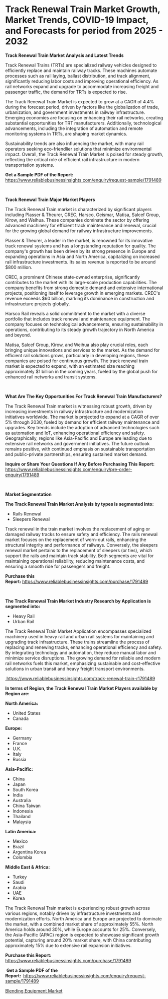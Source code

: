 <p><h1>Track Renewal Train Market Growth, Market Trends, COVID-19 Impact, and Forecasts for period from 2025 - 2032</h1></p><p><strong>Track Renewal Train Market Analysis and Latest Trends</strong></p>
<p><p>Track Renewal Trains (TRTs) are specialized railway vehicles designed to efficiently replace and maintain railway tracks. These machines automate processes such as rail laying, ballast distribution, and track alignment, significantly reducing labor costs and improving operational efficiency. As rail networks expand and upgrade to accommodate increasing freight and passenger traffic, the demand for TRTs is expected to rise.</p><p>The Track Renewal Train Market is expected to grow at a CAGR of 4.4% during the forecast period, driven by factors like the globalization of trade, urbanization, and government investments in railway infrastructure. Emerging economies are focusing on enhancing their rail networks, creating substantial opportunities for TRT manufacturers. Additionally, technological advancements, including the integration of automation and remote monitoring systems in TRTs, are shaping market dynamics. </p><p>Sustainability trends are also influencing the market, with many rail operators seeking eco-friendlier solutions that minimize environmental impact. Overall, the Track Renewal Train Market is poised for steady growth, reflecting the critical role of efficient rail infrastructure in modern transportation systems.</p></p>
<p><strong>Get a Sample PDF of the Report:&nbsp;</strong> <a href="https://www.reliablebusinessinsights.com/enquiry/request-sample/1791489?utm_campaign=2924&utm_medium=2&utm_source=Github&utm_content=ia&utm_term=09042025&utm_id=track-renewal-train">https://www.reliablebusinessinsights.com/enquiry/request-sample/1791489</a></p>
<p>&nbsp;</p>
<p><strong>Track Renewal Train Major Market Players</strong></p>
<p><p>The Track Renewal Train market is characterized by significant players including Plasser & Theurer, CREC, Harsco, Geismar, Matisa, Salcef Group, Kirow, and Weihua. These companies dominate the sector by offering advanced machinery for efficient track maintenance and renewal, crucial for the growing global demand for railway infrastructure improvements.</p><p>Plasser & Theurer, a leader in the market, is renowned for its innovative track renewal systems and has a longstanding reputation for quality. The company's growth has been driven by its strong presence in Europe and expanding operations in Asia and North America, capitalizing on increased rail infrastructure investments. Its sales revenue is reported to be around $800 million.</p><p>CREC, a prominent Chinese state-owned enterprise, significantly contributes to the market with its large-scale production capabilities. The company benefits from strong domestic demand and extensive international projects, positioning itself to leverage growth in emerging markets. CREC's revenue exceeds $60 billion, marking its dominance in construction and infrastructure projects globally.</p><p>Harsco Rail reveals a solid commitment to the market with a diverse portfolio that includes track renewal and maintenance equipment. The company focuses on technological advancements, ensuring sustainability in operations, contributing to its steady growth trajectory in North America and beyond.</p><p>Matisa, Salcef Group, Kirow, and Weihua also play crucial roles, each bringing unique innovations and services to the market. As the demand for efficient rail solutions grows, particularly in developing regions, these companies are poised for continuous growth. The track renewal train market is expected to expand, with an estimated size reaching approximately $1 billion in the coming years, fueled by the global push for enhanced rail networks and transit systems.</p></p>
<p>&nbsp;</p>
<p><strong>What Are The Key Opportunities For Track Renewal Train Manufacturers?</strong></p>
<p><p>The Track Renewal Train market is witnessing robust growth, driven by increasing investments in railway infrastructure and modernization initiatives worldwide. The market is projected to expand at a CAGR of over 5% through 2030, fueled by demand for efficient railway maintenance and upgrades. Key trends include the adoption of advanced technologies such as automation and IoT, enhancing operational efficiency and safety. Geographically, regions like Asia-Pacific and Europe are leading due to extensive rail networks and government initiatives. The future outlook remains positive, with continued emphasis on sustainable transportation and public-private partnerships, ensuring sustained market demand.</p></p>
<p><strong>Inquire or Share Your Questions If Any Before Purchasing This Report:</strong> <a href="https://www.reliablebusinessinsights.com/enquiry/pre-order-enquiry/1791489?utm_campaign=2924&utm_medium=2&utm_source=Github&utm_content=ia&utm_term=09042025&utm_id=track-renewal-train">https://www.reliablebusinessinsights.com/enquiry/pre-order-enquiry/1791489</a></p>
<p>&nbsp;</p>
<p><strong>Market Segmentation</strong></p>
<p><strong>The Track Renewal Train Market Analysis by types is segmented into:</strong></p>
<p><ul><li>Rails Renewal</li><li>Sleepers Renewal</li></ul></p>
<p><p>Track renewal in the train market involves the replacement of aging or damaged railway tracks to ensure safety and efficiency. The rails renewal market focuses on the replacement of worn-out rails, enhancing the structural integrity and performance of railways. Conversely, the sleepers renewal market pertains to the replacement of sleepers (or ties), which support the rails and maintain track stability. Both segments are vital for maintaining operational reliability, reducing maintenance costs, and ensuring a smooth ride for passengers and freight.</p></p>
<p><strong>Purchase this Report:&nbsp;</strong><a href="https://www.reliablebusinessinsights.com/purchase/1791489?utm_campaign=2924&utm_medium=2&utm_source=Github&utm_content=ia&utm_term=09042025&utm_id=track-renewal-train">https://www.reliablebusinessinsights.com/purchase/1791489</a></p>
<p>&nbsp;</p>
<p><strong>The Track Renewal Train Market Industry Research by Application is segmented into:</strong></p>
<p><ul><li>Heavy Rail</li><li>Urban Rail</li></ul></p>
<p><p>The Track Renewal Train Market Application encompasses specialized machinery used in heavy rail and urban rail systems for maintaining and upgrading track infrastructure. These trains streamline the process of replacing and renewing tracks, enhancing operational efficiency and safety. By integrating technology and automation, they reduce manual labor and minimize service disruptions. The growing demand for reliable and modern rail networks fuels this market, emphasizing sustainable and cost-effective solutions in urban transit and heavy freight transport environments.</p></p>
<p><a href="https://www.reliablebusinessinsights.com/track-renewal-train-r1791489?utm_campaign=2924&utm_medium=2&utm_source=Github&utm_content=ia&utm_term=09042025&utm_id=track-renewal-train">&nbsp;https://www.reliablebusinessinsights.com/track-renewal-train-r1791489</a></p>
<p><strong>In terms of Region, the Track Renewal Train Market Players available by Region are:</strong></p>
<p>
    <p> <strong> North America: </strong>
        <ul>
            <li>United States</li>
            <li>Canada</li>
        </ul>
        </p> 
    <p> <strong> Europe: </strong>
        <ul>
            <li>Germany</li>
            <li>France</li>
            <li>U.K.</li>
            <li>Italy</li>
            <li>Russia</li>
        </ul>
        </p> 
    <p> <strong> Asia-Pacific: </strong>
        <ul>
            <li>China</li>
            <li>Japan</li>
            <li>South Korea</li>
            <li>India</li>
            <li>Australia</li>
            <li>China Taiwan</li>
            <li>Indonesia</li>
            <li>Thailand</li>
            <li>Malaysia</li>
        </ul>
        </p> 
    <p> <strong> Latin America: </strong>
        <ul>
            <li>Mexico</li>
            <li>Brazil</li>
            <li>Argentina Korea</li>
            <li>Colombia</li>
        </ul>
        </p> 
    <p> <strong> Middle East & Africa: </strong>
        <ul>
            <li>Turkey</li>
            <li>Saudi</li>
            <li>Arabia</li>
            <li>UAE</li>
            <li>Korea</li>
        </ul>
    </p>
    </p>
<p><p>The Track Renewal Train market is experiencing robust growth across various regions, notably driven by infrastructure investments and modernization efforts. North America and Europe are projected to dominate the market, with a combined market share of approximately 55%. North America holds around 30%, while Europe accounts for 25%. Conversely, the Asia-Pacific (APAC) region is expected to showcase significant growth potential, capturing around 20% market share, with China contributing approximately 15% due to extensive rail expansion initiatives.</p></p>
<p><strong>Purchase this Report: </strong><a href="https://www.reliablebusinessinsights.com/purchase/1791489?utm_campaign=2924&utm_medium=2&utm_source=Github&utm_content=ia&utm_term=09042025&utm_id=track-renewal-train">https://www.reliablebusinessinsights.com/purchase/1791489</a></p>
<p>&nbsp;<strong>Get a Sample PDF of the Report:&nbsp;&nbsp;</strong><a href="https://www.reliablebusinessinsights.com/enquiry/request-sample/1791489?utm_campaign=2924&utm_medium=2&utm_source=Github&utm_content=ia&utm_term=09042025&utm_id=track-renewal-train">https://www.reliablebusinessinsights.com/enquiry/request-sample/1791489</a></p>
<p><strong></strong></p>
<p><p><a href="https://github.com/vjorelaclliv/Market-Research-Report-List-1/blob/main/blending-equipment-market.md?utm_campaign=2924&utm_medium=2&utm_source=Github&utm_content=ia&utm_term=09042025&utm_id=track-renewal-train">Blending Equipment Market</a></p></p>